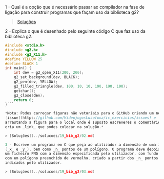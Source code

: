 1 - Qual é a opção que é necessário passar ao compilador na fase de ligação
para construir programas que façam uso da biblioteca g2?

> [Soluções](../solucoes/19_bib_g2/01.md)

2 - Explica o que é desenhado pelo seguinte código C que faz uso da biblioteca
g2.

```c
#include <stdio.h>
#include <g2.h>
#include <g2_X11.h>
#define YELLOW 25
#define BLACK 1
int main() {
    int dev = g2_open_X11(200, 200);
    g2_set_background(dev, BLACK);
    g2_pen(dev, YELLOW);
    g2_filled_triangle(dev, 100, 10, 10, 190, 190, 190);
    getchar();
    g2_close(dev);
    return 0;
}```

*Nota: Podes carregar figuras não vetoriais para o GitHub criando um novo
[issue](https://github.com/VideojogosLusofona/ic_exercicios/issues) e
arrastando a figura para o local onde é suposto escreveres o comentário. Isto
cria um _link_ que podes colocar na solução.*

> [Soluções](../solucoes/19_bib_g2/02.md)

3 - Escreve um programa em C que peça ao utilizador a dimensão de uma imagem
(_x_ e _y_), bem como _n_ pontos de um polígono. O programa deve depois criar
um ficheiro PNG com a dimensão especificada pelo utilizador, com fundo azul e
com um polígono preenchido de vermelho, criado a partir dos _n_ pontos
indicados pelo utilizador.

> [Soluções](../solucoes/19_bib_g2/03.md)
